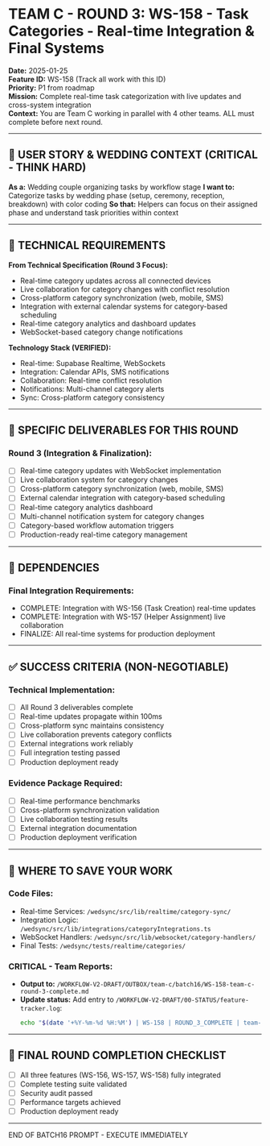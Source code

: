 # TEAM C - ROUND 3: WS-158 - Task Categories - Real-time Integration & Final Systems

**Date:** 2025-01-25  
**Feature ID:** WS-158 (Track all work with this ID)  
**Priority:** P1 from roadmap  
**Mission:** Complete real-time task categorization with live updates and cross-system integration  
**Context:** You are Team C working in parallel with 4 other teams. ALL must complete before next round.

---

## 🎯 USER STORY & WEDDING CONTEXT (CRITICAL - THINK HARD)

**As a:** Wedding couple organizing tasks by workflow stage
**I want to:** Categorize tasks by wedding phase (setup, ceremony, reception, breakdown) with color coding
**So that:** Helpers can focus on their assigned phase and understand task priorities within context

---

## 🎯 TECHNICAL REQUIREMENTS

**From Technical Specification (Round 3 Focus):**
- Real-time category updates across all connected devices
- Live collaboration for category changes with conflict resolution
- Cross-platform category synchronization (web, mobile, SMS)
- Integration with external calendar systems for category-based scheduling
- Real-time category analytics and dashboard updates
- WebSocket-based category change notifications

**Technology Stack (VERIFIED):**
- Real-time: Supabase Realtime, WebSockets
- Integration: Calendar APIs, SMS notifications
- Collaboration: Real-time conflict resolution
- Notifications: Multi-channel category alerts
- Sync: Cross-platform category consistency

---

## 🎯 SPECIFIC DELIVERABLES FOR THIS ROUND

### Round 3 (Integration & Finalization):
- [ ] Real-time category updates with WebSocket implementation
- [ ] Live collaboration system for category changes
- [ ] Cross-platform category synchronization (web, mobile, SMS)
- [ ] External calendar integration with category-based scheduling
- [ ] Real-time category analytics dashboard
- [ ] Multi-channel notification system for category changes
- [ ] Category-based workflow automation triggers
- [ ] Production-ready real-time category management

---

## 🔗 DEPENDENCIES

### Final Integration Requirements:
- COMPLETE: Integration with WS-156 (Task Creation) real-time updates
- COMPLETE: Integration with WS-157 (Helper Assignment) live collaboration
- FINALIZE: All real-time systems for production deployment

---

## ✅ SUCCESS CRITERIA (NON-NEGOTIABLE)

### Technical Implementation:
- [ ] All Round 3 deliverables complete
- [ ] Real-time updates propagate within 100ms
- [ ] Cross-platform sync maintains consistency
- [ ] Live collaboration prevents category conflicts
- [ ] External integrations work reliably
- [ ] Full integration testing passed
- [ ] Production deployment ready

### Evidence Package Required:
- [ ] Real-time performance benchmarks
- [ ] Cross-platform synchronization validation
- [ ] Live collaboration testing results
- [ ] External integration documentation
- [ ] Production deployment verification

---

## 💾 WHERE TO SAVE YOUR WORK

### Code Files:
- Real-time Services: `/wedsync/src/lib/realtime/category-sync/`
- Integration Logic: `/wedsync/src/lib/integrations/categoryIntegrations.ts`
- WebSocket Handlers: `/wedsync/src/lib/websocket/category-handlers/`
- Final Tests: `/wedsync/tests/realtime/categories/`

### CRITICAL - Team Reports:
- **Output to:** `/WORKFLOW-V2-DRAFT/OUTBOX/team-c/batch16/WS-158-team-c-round-3-complete.md`
- **Update status:** Add entry to `/WORKFLOW-V2-DRAFT/00-STATUS/feature-tracker.log`:
  ```bash
  echo "$(date '+%Y-%m-%d %H:%M') | WS-158 | ROUND_3_COMPLETE | team-c | batch16" >> /WORKFLOW-V2-DRAFT/00-STATUS/feature-tracker.log
  ```

---

## 🏁 FINAL ROUND COMPLETION CHECKLIST
- [ ] All three features (WS-156, WS-157, WS-158) fully integrated
- [ ] Complete testing suite validated
- [ ] Security audit passed
- [ ] Performance targets achieved
- [ ] Production deployment ready

---

END OF BATCH16 PROMPT - EXECUTE IMMEDIATELY